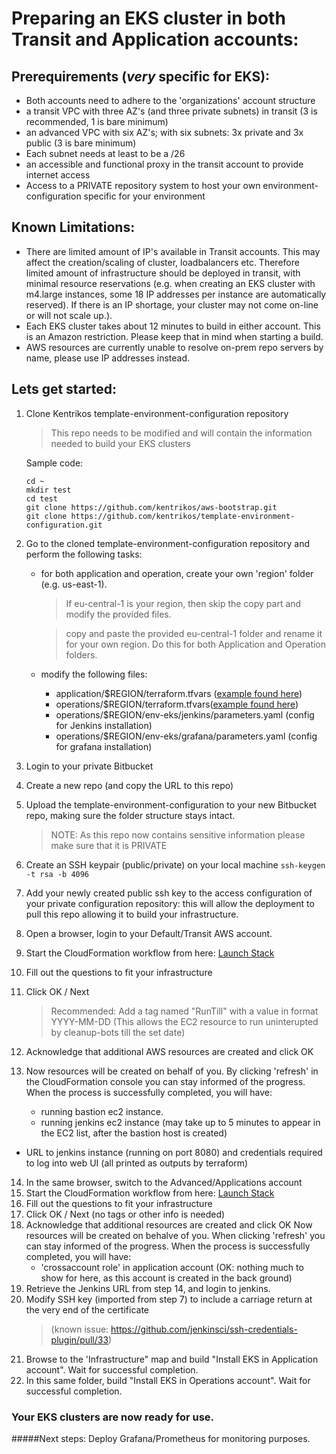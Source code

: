 # Preparing an EKS cluster in both Transit and Application accounts:

## Prerequirements (*very* specific for EKS):
* Both accounts need to adhere to the 'organizations' account structure
* a transit VPC with three AZ's (and three private subnets) in transit (3 is recommended, 1 is bare minimum)
* an advanced VPC with six AZ's; with six subnets: 3x private and 3x public (3 is bare minimum)
* Each subnet needs at least to be a /26 
* an accessible and functional proxy in the transit account to provide internet access
* Access to a PRIVATE repository system to host your own environment-configuration specific for your environment


## Known Limitations:  

* There are limited amount of IP's available in Transit accounts.  This may affect the creation/scaling of cluster, loadbalancers etc.  Therefore limited amount of infrastructure should be deployed in transit, with minimal resource reservations (e.g. when creating an EKS cluster with m4.large instances, some 18 IP addresses per instance are automatically reserved).  If there is an IP shortage, your cluster may not come on-line or will not scale up.).
* Each EKS cluster takes about 12 minutes to build in either account.  This is an Amazon restriction.  Please keep that in mind when starting a build.
* AWS resources are currently unable to resolve on-prem repo servers by name, please use IP addresses instead.


## Lets get started:  

1. Clone Kentrikos template-environment-configuration repository  
	> This repo needs to be modified and will contain the information needed to build your EKS clusters  

	Sample code:  
	
	```
	cd ~
	mkdir test  
	cd test
	git clone https://github.com/kentrikos/aws-bootstrap.git
	git clone https://github.com/kentrikos/template-environment-configuration.git
	```

2. Go to the cloned template-environment-configuration repository and perform the following tasks:  

	* for both application and operation, create your own 'region' folder (e.g. us-east-1).  

		> If eu-central-1 is your region, then skip the copy part and modify the provided files.  

		> copy and paste the provided eu-central-1 folder and rename it for your own region.  Do this for both Application and Operation folders.  

	* modify the following files:  
		* application/$REGION/terraform.tfvars ([example found here](application_terraform.tfvars.md))   
		* operations/$REGION/terraform.tfvars([example found here](operation_terraform.tfvars.md))  
		* operations/$REGION/env-eks/jenkins/parameters.yaml (config for Jenkins installation)
		* operations/$REGION/env-eks/grafana/parameters.yaml (config for grafana installation)

3. Login to your private Bitbucket
4. Create a new repo (and copy the URL to this repo)
5. Upload the template-environment-configuration to your new Bitbucket repo, making sure the folder structure stays intact.
    > NOTE: As this repo now contains sensitive information please make sure that it is PRIVATE
6. Create an SSH keypair (public/private) on your local machine `ssh-keygen -t rsa -b 4096`
7. Add your newly created public ssh key to the access configuration of your private configuration repository: this will allow the deployment to pull this repo allowing it to build your infrastructure.
8. Open a browser, login to your Default/Transit AWS account.
9. Start the CloudFormation workflow from here: [Launch Stack](https://console.aws.amazon.com/cloudformation/home?#/stacks/new?stackName=kentrikos-ops&templateURL=https://kentrikos.s3.eu-central-1.amazonaws.com/aws-bootstrap/cfn/operations-account.yaml)
10. Fill out the questions to fit your infrastructure
11. Click OK / Next 
    > Recommended: Add a tag named "RunTill" with a value in format YYYY-MM-DD (This allows the EC2 resource to run uninterupted by cleanup-bots till the set date)
12. Acknowledge that additional AWS resources are created and click OK
13. Now resources will be created on behalf of you.  By clicking 'refresh' in the CloudFormation console you can stay informed of the progress.  When the process is successfully completed, you will have:
	* running bastion ec2 instance. 
	* running jenkins ec2 instance (may take up to 5 minutes to appear in the EC2 list, after the bastion host is created)
  * URL to jenkins instance (running on port 8080) and credentials required to log into web UI (all printed as outputs by terraform)
14. In the same browser, switch to the Advanced/Applications account
15. Start the CloudFormation workflow from here: [Launch Stack](https://console.aws.amazon.com/cloudformation/home?#/stacks/new?stackName=kentrikos-ops&templateURL=https://kentrikos.s3.eu-central-1.amazonaws.com/aws-bootstrap/cfn/application-account.yaml)
16. Fill out the questions to fit your infrastructure
17. Click OK / Next (no tags or other info is needed)
18. Acknowledge that additional resources are created and click OK
    Now resources will be created on behalve of you.  When clicking 'refresh' you can stay informed of the progress.  When the process is successfully completed, you will have:
	* 'crossaccount role' in application account (OK: nothing much to show for here, as this account is created in the back ground) 
19. Retrieve the Jenkins URL from step 14, and login to jenkins.  
20. Modify SSH key (imported from step 7) to include a carriage return at the very end of the certificate 
    > (known issue: <https://github.com/jenkinsci/ssh-credentials-plugin/pull/33>)
21. Browse to the 'Infrastructure" map and build "Install EKS in Application account".  Wait for successful completion.
22. In this same folder, build "Install EKS in Operations account".  Wait for successful completion.

### Your EKS clusters are now ready for use.

#####Next steps:
Deploy Grafana/Prometheus for monitoring purposes.

